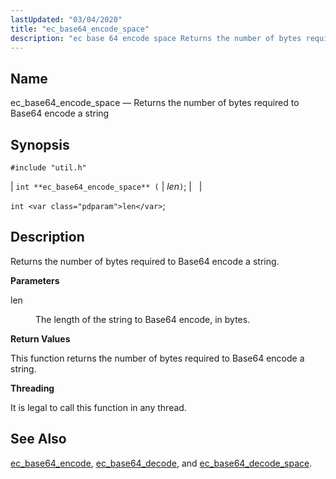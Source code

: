 ```yaml
---
lastUpdated: "03/04/2020"
title: "ec_base64_encode_space"
description: "ec base 64 encode space Returns the number of bytes required to Base 64 encode a string int ec base 64 encode space len int len Returns the number of bytes required to Base 64 encode a string len The length of the string to Base 64 encode in bytes..."
---
```


<a name="apis.ec_base64_encode_space"></a> 
## Name

ec_base64_encode_space — Returns the number of bytes required to Base64 encode a string

## Synopsis

`#include "util.h"`

| `int **ec_base64_encode_space** (` | <var class="pdparam">len</var>`)`; |   |

`int <var class="pdparam">len</var>`;<a name="idp47491088"></a> 
## Description

Returns the number of bytes required to Base64 encode a string.

**<a name="idp47492336"></a> Parameters**

<dl class="variablelist">

<dt>len</dt>

<dd>

The length of the string to Base64 encode, in bytes.

</dd>

</dl>

**<a name="idp47495088"></a> Return Values**

This function returns the number of bytes required to Base64 encode a string.

**<a name="idp47496064"></a> Threading**

It is legal to call this function in any thread.

<a name="idp47497168"></a> 
## See Also

[ec_base64_encode](/momentum/3/3-api/apis-ec-base-64-encode), [ec_base64_decode](/momentum/3/3-api/apis-ec-base-64-decode), and [ec_base64_decode_space](/momentum/3/3-api/apis-ec-base-64-decode-space).